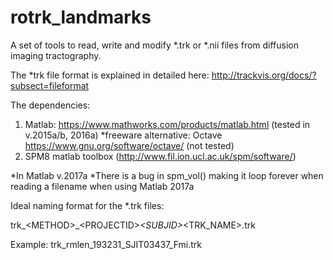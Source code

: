 # rotrk_landmarks
A set of tools to read, write and modify *.trk or *.nii files from diffusion imaging tractography. 


The *trk file format is explained in detailed here: 
http://trackvis.org/docs/?subsect=fileformat

The dependencies:
1. Matlab: https://www.mathworks.com/products/matlab.html (tested in v.2015a/b, 2016a)
   *freeware alternative: Octave https://www.gnu.org/software/octave/ (not tested)
2. SPM8 matlab toolbox (http://www.fil.ion.ucl.ac.uk/spm/software/)


*In Matlab v.2017a
*There is a bug in spm_vol() making it loop forever when reading a filename when using Matlab 2017a


Ideal naming format for the *.trk files:

trk_\<METHOD>\_\<PROJECTID>_\<SUBJID>_\<TRK_NAME>.trk

Example: 
    trk_rmlen_193231_SJIT03437_Fmi.trk

